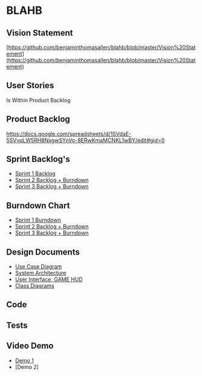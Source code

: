 # BLAHB

## Vision Statement

[https://github.com/benjaminthomasallen/blahb/blob/master/Vision%20Statement](https://github.com/benjaminthomasallen/blahb/blob/master/Vision%20Statement)

## User Stories
Is Within Product Backlog

## Product Backlog
[https://docs.google.com/spreadsheets/d/1SVdaE-5SVvqLW5RH8NxgwSYnVo-8ERwKmaMCNKL1wBY/edit#gid=0
](https://docs.google.com/spreadsheets/d/1SVdaE-5SVvqLW5RH8NxgwSYnVo-8ERwKmaMCNKL1wBY/edit#gid=0
)

## Sprint Backlog's

* [Sprint 1 Backlog](https://docs.google.com/spreadsheets/d/16rI-Nl81dEqcvu7tPJZIqsg570gvdqXj_jQRoMa1ruE/edit?usp=sharing)
* [Sprint 2 Backlog + Burndown](https://docs.google.com/spreadsheets/d/1Obx_jEgmVdP6Ii1Ow7ewCKNUR-9QYvMPssuni8wY3wQ/edit?usp=sharing)
* [Sprint 3 Backlog + Burndown](https://docs.google.com/spreadsheets/d/1Zb1ZmDcwrO8X_8LUl4NtGXX34NchVJcdy0TlCIbIz_4/edit?usp=sharing)

## Burndown Chart
* [Sprint 1 Burndown](https://github.com/benjaminthomasallen/blahb/blob/master/sprint1burndown.PNG)
* [Sprint 2 Backlog + Burndown](https://docs.google.com/spreadsheets/d/1Obx_jEgmVdP6Ii1Ow7ewCKNUR-9QYvMPssuni8wY3wQ/edit?usp=sharing)
* [Sprint 3 Backlog + Burndown](https://docs.google.com/spreadsheets/d/1Zb1ZmDcwrO8X_8LUl4NtGXX34NchVJcdy0TlCIbIz_4/edit?usp=sharing)

## Design Documents
* [Use Case Diagram](https://github.com/benjaminthomasallen/blahb/blob/master/useCase.png)
* [System Architecture](https://github.com/benjaminthomasallen/blahb/blob/master/System%20Architecture.png)
* [User Interface, GAME HUD](https://github.com/benjaminthomasallen/blahb/blob/master/User%20Interface%2C%20GAME%20HUD.png)
* [Class Diagrams](https://github.com/benjaminthomasallen/blahb/blob/master/Class%20Diagrams.png)

## Code

## Tests

## Video Demo
* [Demo 1](https://www.youtube.com/watch?v=xAFRg0ssE-E&feature=youtu.be)
* [Demo 2]
